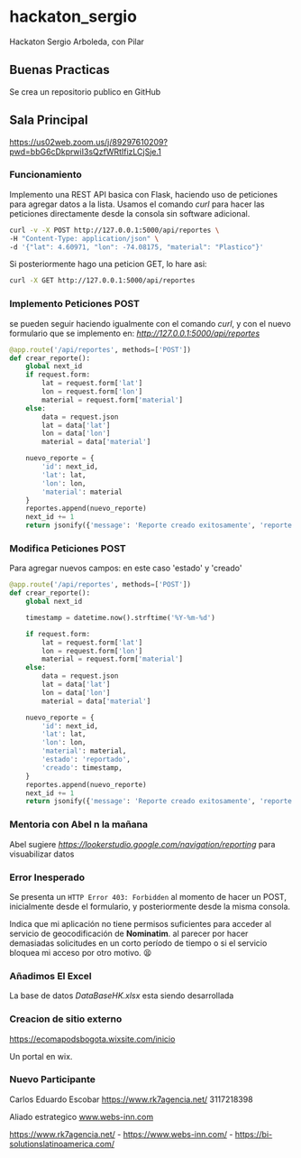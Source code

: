 # hackaton_sergio
Hackaton Sergio Arboleda, con Pilar

## Buenas Practicas

Se crea un repositorio publico en GitHub 

## Sala Principal

https://us02web.zoom.us/j/89297610209?pwd=bbG6cDkprwiI3sQzfWRtIfizLCjSje.1

### Funcionamiento

Implemento una REST API basica con Flask, haciendo uso de peticiones para agregar datos a la lista. Usamos el comando *curl* para hacer las peticiones directamente desde la consola sin software adicional.

```sh
curl -v -X POST http://127.0.0.1:5000/api/reportes \
-H "Content-Type: application/json" \
-d '{"lat": 4.60971, "lon": -74.08175, "material": "Plastico"}'
```

Si posteriormente hago una peticion GET, lo hare asi:


```sh
curl -X GET http://127.0.0.1:5000/api/reportes

```

### Implemento Peticiones POST

se pueden seguir haciendo igualmente con el comando *curl*, y con el nuevo formulario que se implemento en: *http://127.0.0.1:5000/api/reportes*

```py
@app.route('/api/reportes', methods=['POST'])
def crear_reporte():
    global next_id
    if request.form:
        lat = request.form['lat']
        lon = request.form['lon']
        material = request.form['material']
    else:
        data = request.json
        lat = data['lat']
        lon = data['lon']
        material = data['material']

    nuevo_reporte = {
        'id': next_id,
        'lat': lat,
        'lon': lon,
        'material': material
    }
    reportes.append(nuevo_reporte)
    next_id += 1
    return jsonify({'message': 'Reporte creado exitosamente', 'reporte': nuevo_reporte}), 201
```

### Modifica Peticiones POST

Para agregar nuevos campos: en este caso 'estado' y 'creado'

```py
@app.route('/api/reportes', methods=['POST'])
def crear_reporte():
    global next_id

    timestamp = datetime.now().strftime('%Y-%m-%d')

    if request.form:
        lat = request.form['lat']
        lon = request.form['lon']
        material = request.form['material']
    else:
        data = request.json
        lat = data['lat']
        lon = data['lon']
        material = data['material']

    nuevo_reporte = {
        'id': next_id,
        'lat': lat,
        'lon': lon,
        'material': material,
        'estado': 'reportado',
        'creado': timestamp,
    }
    reportes.append(nuevo_reporte)
    next_id += 1
    return jsonify({'message': 'Reporte creado exitosamente', 'reporte': nuevo_reporte}), 201
```


### Mentoria con Abel n la mañana 

Abel sugiere *https://lookerstudio.google.com/navigation/reporting* para visuabilizar datos


### Error Inesperado

Se presenta un ``HTTP Error 403: Forbidden`` al momento de hacer un POST, inicialmente desde el formulario, y posteriormente desde la misma consola.

Indica que mi aplicación no tiene permisos suficientes para acceder al servicio de geocodificación de **Nominatim**. al parecer por hacer demasiadas solicitudes en un corto período de tiempo o si el servicio bloquea mi acceso por otro motivo. 😫


### Añadimos El Excel 

La base de datos *DataBaseHK.xlsx* esta siendo desarrollada 

### Creacion de sitio externo

https://ecomapodsbogota.wixsite.com/inicio

Un portal en wix. 





### Nuevo Participante

Carlos Eduardo Escobar
https://www.rk7agencia.net/
3117218398

Aliado estrategico
www.webs-inn.com

https://www.rk7agencia.net/ -  https://www.webs-inn.com/ -  https://bi-solutionslatinoamerica.com/